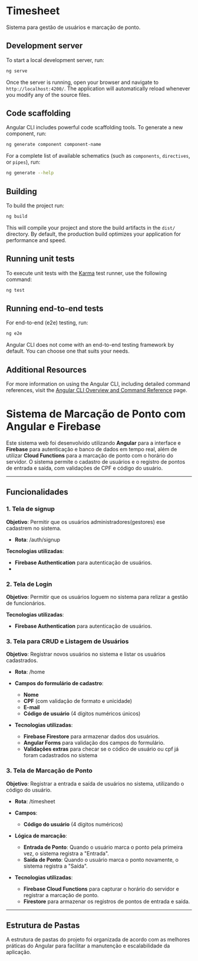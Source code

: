 # Timesheet

Sistema para gestão de usuários e marcação de ponto.

## Development server

To start a local development server, run:

```bash
ng serve
```

Once the server is running, open your browser and navigate to `http://localhost:4200/`. The application will automatically reload whenever you modify any of the source files.

## Code scaffolding

Angular CLI includes powerful code scaffolding tools. To generate a new component, run:

```bash
ng generate component component-name
```

For a complete list of available schematics (such as `components`, `directives`, or `pipes`), run:

```bash
ng generate --help
```

## Building

To build the project run:

```bash
ng build
```

This will compile your project and store the build artifacts in the `dist/` directory. By default, the production build optimizes your application for performance and speed.

## Running unit tests

To execute unit tests with the [Karma](https://karma-runner.github.io) test runner, use the following command:

```bash
ng test
```

## Running end-to-end tests

For end-to-end (e2e) testing, run:

```bash
ng e2e
```

Angular CLI does not come with an end-to-end testing framework by default. You can choose one that suits your needs.

## Additional Resources

For more information on using the Angular CLI, including detailed command references, visit the [Angular CLI Overview and Command Reference](https://angular.dev/tools/cli) page.

# Sistema de Marcação de Ponto com Angular e Firebase

Este sistema web foi desenvolvido utilizando **Angular** para a interface e **Firebase** para autenticação e banco de dados em tempo real, além de utilizar **Cloud Functions** para a marcação de ponto com o horário do servidor. O sistema permite o cadastro de usuários e o registro de pontos de entrada e saída, com validações de CPF e código do usuário.

---

## Funcionalidades

### 1. Tela de signup

**Objetivo**: Permitir que os usuários administradores(gestores) ese cadastrem no sistema.

- **Rota**: 
  /auth/signup

**Tecnologias utilizadas**:
- **Firebase Authentication** para autenticação de usuários.
- 
### 2. Tela de Login

**Objetivo**: Permitir que os usuários loguem no sistema para relizar a gestão de funcionários.

**Tecnologias utilizadas**:
- **Firebase Authentication** para autenticação de usuários.

### 3. Tela para CRUD e Listagem de Usuários

**Objetivo**: Registrar novos usuários no sistema e listar os usuários cadastrados.

- **Rota**: 
  /home
  
- **Campos do formulário de cadastro**:
  - **Nome**
  - **CPF** (com validação de formato e unicidade)
  - **E-mail**
  - **Código de usuário** (4 dígitos numéricos únicos)

- **Tecnologias utilizadas**:
  - **Firebase Firestore** para armazenar dados dos usuários.
  - **Angular Forms** para validação dos campos do formulário.
  - **Validações extras** para checar se o códico de usuário ou cpf já foram cadastrados no sistema
  
### 3. Tela de Marcação de Ponto

**Objetivo**: Registrar a entrada e saída de usuários no sistema, utilizando o código do usuário.

- **Rota**: 
  /timesheet

- **Campos**:
  - **Código do usuário** (4 dígitos numéricos)

- **Lógica de marcação**:
  - **Entrada de Ponto**: Quando o usuário marca o ponto pela primeira vez, o sistema registra a "Entrada".
  - **Saída de Ponto**: Quando o usuário marca o ponto novamente, o sistema registra a "Saída".
  
- **Tecnologias utilizadas**:
  - **Firebase Cloud Functions** para capturar o horário do servidor e registrar a marcação de ponto.
  - **Firestore** para armazenar os registros de pontos de entrada e saída.

---

## Estrutura de Pastas

A estrutura de pastas do projeto foi organizada de acordo com as melhores práticas do Angular para facilitar a manutenção e escalabilidade da aplicação.


